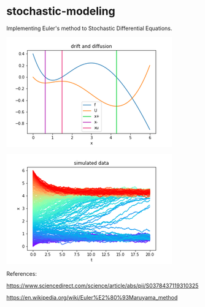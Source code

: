 # stochastic-modeling

Implementing Euler's method to Stochastic Differential Equations.

![alt text](https://github.com/StanleyN1/stochastic-modeling/blob/main/pics/actualfunc.png?raw=True)

![alt text](https://github.com/StanleyN1/stochastic-modeling/blob/main/pics/simulated.png)

References:

  https://www.sciencedirect.com/science/article/abs/pii/S0378437119310325

  https://en.wikipedia.org/wiki/Euler%E2%80%93Maruyama_method

